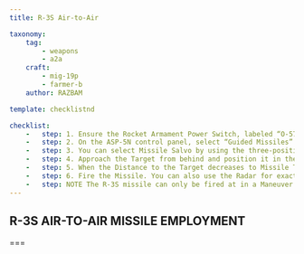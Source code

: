 ```yaml
---
title: R-3S Air-to-Air

taxonomy:
    tag:
        - weapons
        - a2a
    craft: 
        - mig-19p
        - farmer-b
    author: RAZBAM

template: checklistnd

checklist:
    -   step: 1. Ensure the Rocket Armament Power Switch, labeled “O-57K” (Р.С) is switched On. 
    -   step: 2. On the ASP-5N control panel, select “Guided Missiles” (УР) After this, the tracking Audio of the R-3S Seeker Head is heard on in the Helmet Earphones. 
    -   step: 3. You can select Missile Salvo by using the three-position Salvo switch above the ORO-57K Control Panel. AUTO - Both Missiles will be fired in an interval of 1.2 seconds. <br />1RO - A single Missile will be fired with every press of the Trigger. <br />4RO - Not operational when employing R-3S. 
    -   step: 4. Approach the Target from behind and position it in the center of the ASP-5N reticle. 
    -   step: 5. When the Distance to the Target decreases to Missile Tracking Range, the Tracking Tone increases in Volume and Pitch, indicating a correct Seeker Lock.  
    -   step: 6. Fire the Missile. You can also use the Radar for exact measure of Missile Employment ranges. 
    -   step: NOTE The R-3S missile can only be fired at in a Maneuver of 2 Gs or less. 
---
```


## R-3S AIR-TO-AIR MISSILE EMPLOYMENT 

===


